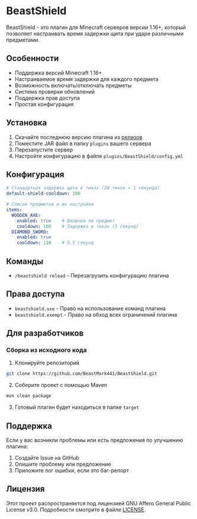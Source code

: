 # BeastShield

BeastShield - это плагин для Minecraft серверов версии 1.16+, который позволяет настраивать время задержки щита при ударе различными предметами.

## Особенности

- Поддержка версий Minecraft 1.16+
- Настраиваемое время задержки для каждого предмета
- Возможность включать/отключать предметы
- Система проверки обновлений
- Поддержка прав доступа
- Простая конфигурация

## Установка

1. Скачайте последнюю версию плагина из [релизов](https://github.com/BeastMark/BeastShield/releases)
2. Поместите JAR файл в папку `plugins` вашего сервера
3. Перезапустите сервер
4. Настройте конфигурацию в файле `plugins/BeastShield/config.yml`

## Конфигурация

```yaml
# Стандартная задержка щита в тиках (20 тиков = 1 секунда)
default-shield-cooldown: 100

# Список предметов и их настройки
items:
  WOODEN_AXE:
    enabled: true    # Включен ли предмет
    cooldown: 100    # Задержка в тиках (5 секунд)
  DIAMOND_SWORD:
    enabled: true
    cooldown: 110    # 5.5 секунд
```

## Команды

- `/beastshield reload` - Перезагрузить конфигурацию плагина

## Права доступа

- `beastshield.use` - Право на использование команд плагина
- `beastshield.exempt` - Право на обход всех ограничений плагина

## Для разработчиков

### Сборка из исходного кода

1. Клонируйте репозиторий
```bash
git clone https://github.com/BeastMark441/BeastShield.git
```

2. Соберите проект с помощью Maven
```bash
mvn clean package
```

3. Готовый плагин будет находиться в папке `target`

## Поддержка

Если у вас возникли проблемы или есть предложения по улучшению плагина:
1. Создайте Issue на GitHub
2. Опишите проблему или предложение
3. Приложите лог ошибки, если это баг-репорт

## Лицензия

Этот проект распространяется под лицензией GNU Affero General Public License v3.0. Подробности смотрите в файле [LICENSE](LICENSE). 